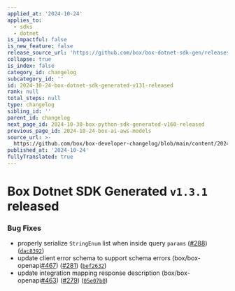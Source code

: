 ```yaml
---
applied_at: '2024-10-24'
applies_to:
  - sdks
  - dotnet
is_impactful: false
is_new_feature: false
release_source_url: 'https://github.com/box/box-dotnet-sdk-gen/releases/tag/v1.3.1'
collapse: true
is_index: false
category_id: changelog
subcategory_id: ''
id: 2024-10-24-box-dotnet-sdk-generated-v131-released
rank: null
total_steps: null
type: changelog
sibling_id: ''
parent_id: changelog
next_page_id: 2024-10-30-box-python-sdk-generated-v160-released
previous_page_id: 2024-10-24-box-ai-aws-models
source_url: >-
  https://github.com/box/box-developer-changelog/blob/main/content/2024/10-24-box-dotnet-sdk-generated-v131-released.md
published_at: '2024-10-24'
fullyTranslated: true
---
```

# Box Dotnet SDK Generated `v1.3.1` released

### Bug Fixes

* properly serialize `StringEnum` list when inside query `params` ([#288][1]) ([`dac8392`][2])
* update client error schema to support schema errors (box/box-openapi[#467][3]) ([#281][4]) ([`bef2632`][5])
* update integration mapping response description (box/box-openapi[#463][6]) ([#279][7]) ([`05e07b0`][8])

[1]: https://github.com/box/box-codegen/issues/288

[2]: https://github.com/box/box-codegen/commit/dac839280b43f4bd954d3966032ff4925150c061

[3]: https://github.com/box/box-codegen/issues/467

[4]: https://github.com/box/box-codegen/issues/281

[5]: https://github.com/box/box-codegen/commit/bef2632af99f0477bd009bcb91248c678b4e1bab

[6]: https://github.com/box/box-codegen/issues/463

[7]: https://github.com/box/box-codegen/issues/279

[8]: https://github.com/box/box-codegen/commit/05e07b025c234de4c4161e567c0919748d24f804
